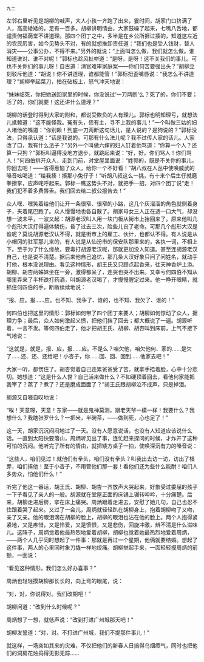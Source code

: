     九二 

   左邻右里听见是胡柳的喊声，大人小孩一齐跑了出来，霎时间，胡家门口挤满了人，高高矮矮的，足有一百多。胡柳讲明情由，大家鼓噪了起来，七嘴八舌地，都谴责何福荫堂不讲道理。那四个团丁之中，多半是在乡公所捱过揍的，知道这左近的农民厉害，如今见势头不对，有的就想推卸责任道：“我们也是受人钱财，替人消灾——公事公办，不得不来。”另外的就说：“上面叫怎么做，我们就怎么做。谁知道谁对、谁不对呢！”郭标也趁风扯帡道：“是呀，是呀！这不关我们的事儿。可也不关你们的事儿呀！自古道：清官难审家庭案——你们何苦要强出头？”胡柳立刻驳斥他道：“胡说！你不讲道理，谁都能管！”郭标扭歪嘴唇说：“我怎么不讲道理？”胡柳举起菜刀，拍在砧板上，怒气冲天地说：

   “妹妹临死，你把她送回家里的时候，你没说过‘一刀两断’么？死了的，你们不要；活了的，你们就要！这还讲什么道理？”

   胡柳的话登时得到大家的附和，都说受欺负的人有理儿。郭标也明知理亏，就想法儿抵赖道：“这不能怪我。冤有头，债有主，寻不上我的事儿！”一个叫做三姑的妇人堵他的嘴道：“你别赖！到底一刀两断这句话儿，是人说的？是狗说的？”郭标没法，只得承认道：“话是我说的。可那有什么法儿呢？我不过传人家的话儿。人家改了口，我有什么法子？”另外一个叫做六婶的妇人钉着他骂道：“你算一个人？还算一只狗？”郭标叫逼得没地方退步，就跳起来说：“好，好。你们骂人！你们骂人！”何四伯排开众人，走到门前，对堂屋里面说：“姓郭的，既是不关你的事儿，你回去吧！——省得惹恼了众人，给你一个不好看！”胡八叔在人丛中使唤威武的嗓音吆喝道：“给我揍！揍那小兔仔子！”听胡八叔这么一挑，有十来个后生仔就磨拳擦掌，应声咤呼起来。郭标一瞧这势头不对，就把手一招，对四个团丁说“走！我们犯不着多费唇舌。我们回去给二叔公报告去！”

   众人嘿、嘿笑着给他们让开一条很窄、很窄的小路，这几个灰溜溜的角色就侧着身子，夹着尾巴跑了。众人慢慢地也各自散了。胡家母女三人正在透一口大气，却没想一波未平，一波又起：胡源老汉叫人用一块门板从街市上抬回来了。原来他叫几个彪形大汉打得遍体鳞伤，昏了过去三次，险些儿丧了老命。可那几个彪形大汉是谁呢？莫说胡源老汉认不得，就是街市上的雇工、伙计，也都认不得。有人说是从小帽冈的驻军那儿来的，有人说是从仙汾市的保安队那里来的，各执一词，不相上下。至于为了什么缘故，要毒打胡源老汉呢，那就更加没人知道。甚至连胡源老汉自己，也是说不清楚。据后来他自己追忆，那几条大汉好象只问了问姓名，就动手打他，根本没说理由。看见这种情形，胡王氏又只顾点起香来，往天神香炉上添。胡柳、胡杏两姊妹坐在一旁，激得都呆了，连哭也哭不出来。又幸亏何四伯不知从哪里弄来了半杯跌打药酒，叫胡源老汉喝了，才慢慢醒定过来。他一睁开眼睛，就抓住何四伯的手，断断续续地说：

   “报、应。报……应。也不知、我争了、谁的，也不知、我欠了、谁的！”

   何四伯也把这里的情形：郭标如何带了四个团丁来要人；胡柳如何惊动了众人，据理力争；最后，众人如何激起义愤，把他们挡了回去；都大概说了一遍。胡源听着，一言不发。等何四伯走了，他才把胡王氏、胡柳、胡杏叫到床前，上气不接下气地说：

   “这就是，就是，报、应，报……应。不是么？咱欠他，咱欠他何、家的……是欠了……还、还、还给吧！小杏子，你……回、回、回到……他家去吧！”

   大家一听，都愣住了。胡杏觉着自己连累爸爸受了苦，就拿手捂着脸，心中十分悲切。她想道：“这是什么人世？自己活来做什么？不如硬顶着回去，看他何家能把我宰了？蒸了？煮了？还是磨成面面了？”胡王氏跟胡柳泣不成声，只是掉泪。

   胡源又自嗟自叹地说：

   “唉！天意呀，天意！东家——就是鬼神莫测，跟老天爷一模一样！我要什么？我想什么？我瞎张罗什么？一把米，半碗茶，——做到死，心也足了！”

   这一天，胡家沉沉闷闷地过了一天。没有人愿意说话，也没有人知道应该说什么话。一直到太阳快要落山，周炳听见出了事，连忙赶来探问的时候，才炸开了这种可怕的沉闷。他听完了所有的情由，就把矮方桌子一拍，使唤深沉有力的嗓音说：

   “这些人，咱们见过！就他们有拳头，咱们没有拳头？叫我出去访一访，访出了根芽，咱们揍他！至于小杏子，不用管他们那一套！看他们还为些什么能耐！咱们人多势众，怕他们什么！”

   听完了他这一番话，胡王氏、胡柳、胡杏一齐放声大哭起来，好象受过委屈的孩子一下子看见了亲人的一般。胡源就在堂屋正面的床铺上辗转呻吟，十分痛楚。后来，胡柳走进后房，挛在床上痛哭。周炳跟着走进去，安慰了她几句，自己也忍不住跟着哭了起来。又过了一会儿，周炳就轻轻趴在胡柳身上，抱着胡柳吻了又吻，亲了又亲。他的眼泪滴在胡柳的脸上，胡柳的眼泪也沾在他的脸上。两个人抱得紧紧地，又是疼惜，又是怜爱，又是愤恨，又是悲伤，回旋冲激，辨不清是什么滋味儿。这阵子，周炳觉着他最热烈地爱着胡柳，胡柳也觉着她最热烈地爱着周炳，——两个人几乎同时想起了一件事：那就是再过一个星期，他俩就要结婚。想起了这件事，两人的心里同时象刀撬一样地绞痛。胡柳举起手来，一面轻轻摸周炳的前额，一面说：

   “看见这种情形，我们怎么好办喜事？”

   周炳也轻轻摸胡柳那长长的，向上弯的眼尾，说：

   “对，对，你说得对。我们改期吧！”

   胡柳问道：“改到什么时候呢？”

   周炳想了一想，就低声说：“改到打进广州城那天吧！”

   胡柳发誓道：“对，对。不打进广州城，我们不提那件事儿！”

   就这样，一场突如其来的灾难，不仅把他们的新春人日搞得乌烟瘴气，同时也把他们的洞房花烛捣得无影无踪……

